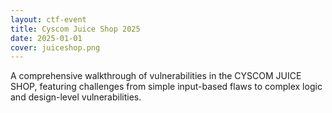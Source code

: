 ```yaml
---
layout: ctf-event
title: Cyscom Juice Shop 2025
date: 2025-01-01
cover: juiceshop.png
---
```


A comprehensive walkthrough of vulnerabilities in the CYSCOM JUICE SHOP, featuring challenges from simple input-based flaws to complex logic and design-level vulnerabilities. 